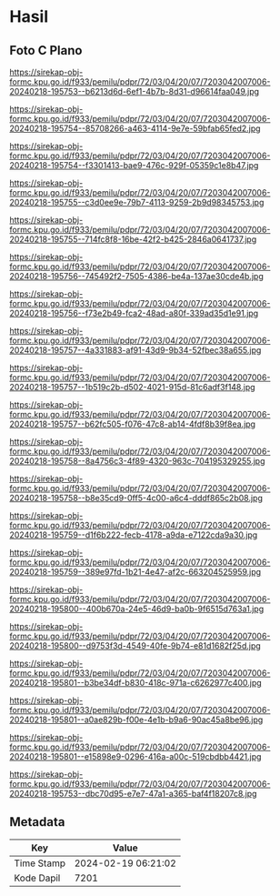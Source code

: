 # Hasil

## Foto C Plano

https://sirekap-obj-formc.kpu.go.id/f933/pemilu/pdpr/72/03/04/20/07/7203042007006-20240218-195753--b6213d6d-6ef1-4b7b-8d31-d96614faa049.jpg

https://sirekap-obj-formc.kpu.go.id/f933/pemilu/pdpr/72/03/04/20/07/7203042007006-20240218-195754--85708266-a463-4114-9e7e-59bfab65fed2.jpg

https://sirekap-obj-formc.kpu.go.id/f933/pemilu/pdpr/72/03/04/20/07/7203042007006-20240218-195754--f3301413-bae9-476c-929f-05359c1e8b47.jpg

https://sirekap-obj-formc.kpu.go.id/f933/pemilu/pdpr/72/03/04/20/07/7203042007006-20240218-195755--c3d0ee9e-79b7-4113-9259-2b9d98345753.jpg

https://sirekap-obj-formc.kpu.go.id/f933/pemilu/pdpr/72/03/04/20/07/7203042007006-20240218-195755--714fc8f8-16be-42f2-b425-2846a0641737.jpg

https://sirekap-obj-formc.kpu.go.id/f933/pemilu/pdpr/72/03/04/20/07/7203042007006-20240218-195756--745492f2-7505-4386-be4a-137ae30cde4b.jpg

https://sirekap-obj-formc.kpu.go.id/f933/pemilu/pdpr/72/03/04/20/07/7203042007006-20240218-195756--f73e2b49-fca2-48ad-a80f-339ad35d1e91.jpg

https://sirekap-obj-formc.kpu.go.id/f933/pemilu/pdpr/72/03/04/20/07/7203042007006-20240218-195757--4a331883-af91-43d9-9b34-52fbec38a655.jpg

https://sirekap-obj-formc.kpu.go.id/f933/pemilu/pdpr/72/03/04/20/07/7203042007006-20240218-195757--1b519c2b-d502-4021-915d-81c6adf3f148.jpg

https://sirekap-obj-formc.kpu.go.id/f933/pemilu/pdpr/72/03/04/20/07/7203042007006-20240218-195757--b62fc505-f076-47c8-ab14-4fdf8b39f8ea.jpg

https://sirekap-obj-formc.kpu.go.id/f933/pemilu/pdpr/72/03/04/20/07/7203042007006-20240218-195758--8a4756c3-4f89-4320-963c-704195329255.jpg

https://sirekap-obj-formc.kpu.go.id/f933/pemilu/pdpr/72/03/04/20/07/7203042007006-20240218-195758--b8e35cd9-0ff5-4c00-a6c4-dddf865c2b08.jpg

https://sirekap-obj-formc.kpu.go.id/f933/pemilu/pdpr/72/03/04/20/07/7203042007006-20240218-195759--d1f6b222-fecb-4178-a9da-e7122cda9a30.jpg

https://sirekap-obj-formc.kpu.go.id/f933/pemilu/pdpr/72/03/04/20/07/7203042007006-20240218-195759--389e97fd-1b21-4e47-af2c-663204525959.jpg

https://sirekap-obj-formc.kpu.go.id/f933/pemilu/pdpr/72/03/04/20/07/7203042007006-20240218-195800--400b670a-24e5-46d9-ba0b-9f6515d763a1.jpg

https://sirekap-obj-formc.kpu.go.id/f933/pemilu/pdpr/72/03/04/20/07/7203042007006-20240218-195800--d9753f3d-4549-40fe-9b74-e81d1682f25d.jpg

https://sirekap-obj-formc.kpu.go.id/f933/pemilu/pdpr/72/03/04/20/07/7203042007006-20240218-195801--b3be34df-b830-418c-971a-c6262977c400.jpg

https://sirekap-obj-formc.kpu.go.id/f933/pemilu/pdpr/72/03/04/20/07/7203042007006-20240218-195801--a0ae829b-f00e-4e1b-b9a6-90ac45a8be96.jpg

https://sirekap-obj-formc.kpu.go.id/f933/pemilu/pdpr/72/03/04/20/07/7203042007006-20240218-195801--e15898e9-0296-416a-a00c-519cbdbb4421.jpg

https://sirekap-obj-formc.kpu.go.id/f933/pemilu/pdpr/72/03/04/20/07/7203042007006-20240218-195753--dbc70d95-e7e7-47a1-a365-baf4f18207c8.jpg


## Metadata

| Key        | Value               |
| ---------- | ------------------- |
| Time Stamp | 2024-02-19 06:21:02 |
| Kode Dapil | 7201                |



